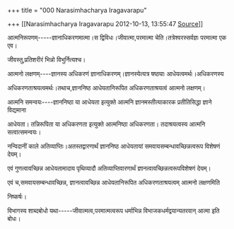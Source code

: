 +++
title = "000 Narasimhacharya Iragavarapu"

+++
[[Narasimhacharya Iragavarapu	2012-10-13, 13:55:47 [Source](https://groups.google.com/g/bvparishat/c/nScApi30BNM)]]



आत्मनिरूपणम्-----ज्ञानाधिकरणमात्मा।स द्विविधः।जीवात्मा,परमात्मा चेति।तत्रेश्वरस्सर्वज्ञः परमात्मा एक एव।

जीवस्तु,प्रतिशरीरं भिन्नो विभुर्नित्यश्च।

आत्मनो लक्षणम्----ज्ञानस्य अधिकरणं ज्ञानाधिकरणम्।ज्ञानस्येत्यत्र षष्ठ्याः आधेयत्वमर्थः।अधिकरणस्य

अधिकरणताश्रयत्वमर्थः।तथाच,ज्ञाननिष्ठ आधेयतानिरूपित अधिकरणताश्रयत्वं आत्मनो लक्षणम्।

आत्मनि समन्वयः----ज्ञाननिष्ठा या आधेयता इत्युक्ते आत्मनि ज्ञानमस्तीत्याकारक प्रतीतिसिद्धा ज्ञाने विद्यमाना

आधेयता। तन्निरूपिता या अधिकरणता इत्युक्ते आत्मनिष्ठा अधिकरणता। तदाश्रयत्वस्य आत्मनि सत्वात्समन्वयः।

नन्विदानीं काले अतिव्याप्तिः।अतस्तद्वारणार्थं ज्ञाननिष्ठ आधेयतायां समवायसम्बन्धावच्छिन्नत्वरूप विशेषणं देयम्।

एवं गुणत्वावच्छिन्न आधेयतामादाय पृथिव्यादौ अतिव्याप्तिवारणार्थं ज्ञानत्वावच्छिन्नत्वरूपविशेषणं देयम्।

एवं च,समवायसम्बन्धावच्छिन्न, ज्ञानत्वावच्छिन्न आधेयतानिरूपित अधिकरणताश्रयत्वम् आत्मनो लक्षणमिति

निष्कर्षः।

विभागस्य शाब्दबोधो यथा-----जीवात्मत्व,परमात्मत्वरूप धर्माभिन्न विभाजकधर्मद्वयान्यतरवान् आत्मा इति बोधः।

  

  

  

